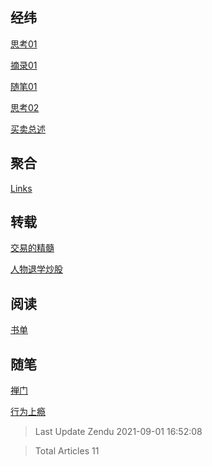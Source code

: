 ## 经纬

[思考01](./经纬/「经纬」思考01.md)

[摘录01](./经纬/「经纬」摘录01.md)

[随笔01](./经纬/「经纬」随笔01.md)

[思考02](./经纬/「经纬」思考02.md)

[买卖总述](./经纬/「经纬」买卖总述.md)





## 聚合

[Links](./聚合/「聚合」Links.md)





## 转载

[交易的精髓](./转载/「转载」交易的精髓.md)

[人物退学炒股](./转载/「转载」人物退学炒股.md)





## 阅读

[书单](./阅读/「阅读」书单.md)





## 随笔

[禅门](./随笔/「随笔」禅门.md)

[行为上瘾](./随笔/「随笔」行为上瘾.md)





> Last Update Zendu 2021-09-01 16:52:08

> Total Articles 11

